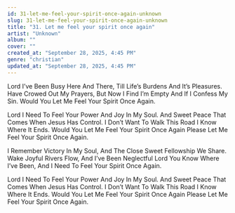 ```yaml
---
id: 31-let-me-feel-your-spirit-once-again-unknown
slug: 31-let-me-feel-your-spirit-once-again-unknown
title: "31. Let me feel your spirit once again"
artist: "Unknown"
album: ""
cover: ""
created_at: "September 28, 2025, 4:45 PM"
genre: "christian"
updated_at: "September 28, 2025, 4:45 PM"
---
```


Lord I’ve Been Busy Here And There,
Till Life’s Burdens And It’s Pleasures.
Have Crowed Out My Prayers,
But Now I Find I’m Empty And If I Confess My Sin. Would You Let Me Feel Your Spirit Once Again.

Lord I Need To Feel Your Power And Joy In My Soul. And Sweet Peace That Comes When Jesus Has Control.
I Don’t Want To Walk This Road I Know Where It Ends. Would You Let Me Feel Your Spirit Once Again Please Let Me Feel Your Spirit Once Again.

I Remember Victory In My Soul,
And The Close Sweet Fellowship We Share. Wake Joyful Rivers Flow,
And I’ve Been Neglectful Lord
You Know Where I’ve Been, And I Need To Feel Your Spirit Once Again.

Lord I Need To Feel Your Power And Joy In My Soul. And Sweet Peace That Comes When Jesus Has Control.
I Don’t Want To Walk This Road I Know Where It Ends. Would You Let Me Feel Your Spirit Once Again Please Let Me Feel Your Spirit Once Again.